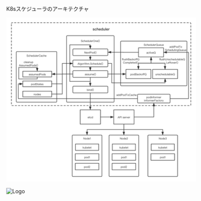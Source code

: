 K8sスケジューラのアーキテクチャ

![アーキテクチャ](../Pic/K8s_Scheduler-Architecture.png)

<img src="images/logo.png" alt="Logo" width="200" />

